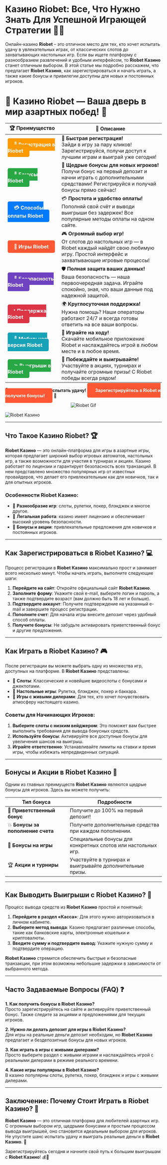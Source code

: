 # **Казино Riobet**: Все, Что Нужно Знать Для Успешной Играющей Стратегии 🎰💸

Онлайн-казино **Riobet** – это отличное место для тех, кто хочет испытать удачу в увлекательных играх, от классических слотов до захватывающих настольных игр. Если вы ищете платформу с разнообразием развлечений и удобным интерфейсом, то **Riobet Казино** станет отличным выбором. В этой статье мы подробно расскажем, что предлагает **Riobet Казино**, как зарегистрироваться и начать играть, а также какие бонусы и привилегии доступны для новых и постоянных игроков.

# 🎲 **Казино Riobet — Ваша дверь в мир азартных побед!** 🎰

| 🏆 **Преимущество** | 🌟 **Описание** |
|--------------------|-----------------|
| <a href="https://brandplay.link/7xBLTPyj" style="background-color: #ff9900; color: white; padding: 10px 20px; border-radius: 5px; text-decoration: none; font-weight: bold;">🎉 Регистрация в Riobet</a> | 🚀 **Быстрая регистрация!** <br> Зайди в игру за пару кликов! Зарегистрируйся, получи доступ к лучшим играм и выиграй уже сегодня! |
| <a href="https://brandplay.link/7xBLTPyj" style="background-color: #28a745; color: white; padding: 10px 20px; border-radius: 5px; text-decoration: none; font-weight: bold;">🎁 Бонусы Riobet</a> | 🎉 **Щедрые бонусы для новых игроков!** <br> Получи бонус на первый депозит и начни играть с дополнительными средствами! Регистрируйся и получай бонусы прямо сейчас! |
| <a href="https://brandplay.link/7xBLTPyj" style="background-color: #007bff; color: white; padding: 10px 20px; border-radius: 5px; text-decoration: none; font-weight: bold;">💳 Способы оплаты Riobet</a> | 💳 **Простота и удобство оплаты!** <br> Пополняй свой счёт и выводи выигрыши без задержек! Все популярные методы оплаты на одном сайте. |
| <a href="https://brandplay.link/7xBLTPyj" style="background-color: #ff5733; color: white; padding: 10px 20px; border-radius: 5px; text-decoration: none; font-weight: bold;">🎰 Игры Riobet</a> | 🎮 **Огромный выбор игр!** <br> От слотов до настольных игр — в Riobet каждый найдёт свою любимую игру. Простой интерфейс и захватывающие игровые процессы! |
| <a href="https://brandplay.link/7xBLTPyj" style="background-color: #6f42c1; color: white; padding: 10px 20px; border-radius: 5px; text-decoration: none; font-weight: bold;">🔐 Безопасность Riobet</a> | 🛡️ **Полная защита ваших данных!** <br> Ваша безопасность — наша первоочередная задача. Играйте спокойно, зная, что ваши данные под надежной защитой. |
| <a href="https://brandplay.link/7xBLTPyj" style="background-color: #dc3545; color: white; padding: 10px 20px; border-radius: 5px; text-decoration: none; font-weight: bold;">📞 Поддержка Riobet</a> | 🌍 **Круглосуточная поддержка!** <br> Нужна помощь? Наши операторы работают 24/7 и всегда готовы ответить на все ваши вопросы. |
| <a href="https://brandplay.link/7xBLTPyj" style="background-color: #17a2b8; color: white; padding: 10px 20px; border-radius: 5px; text-decoration: none; font-weight: bold;">📱 Мобильная версия Riobet</a> | 📱 **Играйте на ходу!** <br> Скачайте мобильное приложение Riobet и наслаждайтесь игрой в любом месте и в любое время. |
| <a href="https://brandplay.link/7xBLTPyj" style="background-color: #28a745; color: white; padding: 10px 20px; border-radius: 5px; text-decoration: none; font-weight: bold;">💥 Выигрыши в Riobet</a> | 🤑 **Побеждайте и выигрывайте!** <br> Участвуйте в акциях, турнирах и получайте огромные призы! С Riobet победы всегда рядом! |

🎉 **Не упустите шанс испытать удачу!** <a href="https://brandplay.link/7xBLTPyj" style="background-color: #ff5733; color: white; padding: 15px 25px; border-radius: 5px; text-decoration: none; font-weight: bold;">Зарегистрируйтесь в Riobet и получите бонусы!</a> 🌟

<p align="center">
  <img src="https://i.pinimg.com/originals/1d/b3/25/1db325483acbe642c6d4e6fdd73a4988.gif" alt="Riobet Gif">
</p>

![Riobet Казино](https://www.bragazeta.ru/wp-content/uploads/2023/06/riobet1.webp)

---

## Что Такое **Казино Riobet**? 🏆

**Riobet Казино** — это онлайн-платформа для игры в азартные игры, которая предлагает широкий выбор игровых автоматов, настольных игр, а также возможности для участия в турнирах и акциях. Казино работает по лицензии и гарантирует безопасность всех транзакций. В нем представлено множество популярных игр от известных провайдеров, что делает его привлекательным как для новичков, так и для опытных игроков.

### Особенности **Riobet Казино**:
- 🎲 **Разнообразие игр**: слоты, рулетки, покер, блэкджек и многое другое.
- 🏅 **Легальная работа**: казино имеет лицензию и обеспечивает высокий уровень безопасности.
- 🎁 **Бонусы и акции**: привлекательные предложения для новичков и постоянных игроков.

---

## Как Зарегистрироваться в **Riobet Казино**? 💻

Процесс регистрации в **Riobet Казино** максимально прост и занимает всего несколько минут. Чтобы начать играть, выполните следующие шаги:

1. **Перейдите на сайт**: Откройте официальный сайт **Riobet Казино**.
2. **Заполните форму**: Укажите свой e-mail, выберите логин и пароль, а также подтвердите возраст (вам должно быть 18 лет и больше).
3. **Подтвердите аккаунт**: Получите подтверждение на указанный e-mail и завершите процесс регистрации.
4. **Пополните счет**: Для начала игры внесите депозит через удобный способ оплаты.
5. **Получите бонусы**: Не забудьте активировать приветственный бонус и другие предложения.

---

## Как Играть в **Riobet Казино**? 🎮

После регистрации вы можете выбрать одну из множества игр, доступных на платформе. В **Riobet Казино** представлены:

- 🎰 **Слоты**: Классические и новейшие видеослоты с бонусами и джекпотами.
- 🎲 **Настольные игры**: Рулетка, блэкджек, покер и баккара.
- 🎯 **Игры с живыми дилерами**: Для тех, кто хочет почувствовать атмосферу настоящего казино.

### Советы для Начинающих Игроков:
1. **Выберите слоты с низким вейджером**: Это поможет вам быстрее выполнить требования для вывода бонусных средств.
2. **Используйте бонусы**: Активируйте все доступные бонусы для увеличения шансов на выигрыш.
3. **Играйте ответственно**: Устанавливайте лимиты на ставки и время игры, чтобы избежать непредвиденных ситуаций.

---

## Бонусы и Акции в **Riobet Казино** 🎁

Одним из главных преимуществ **Riobet Казино** являются щедрые бонусы для игроков. Здесь вы можете получить:

| Тип бонуса                      | Подробности                                   |
|----------------------------------|-----------------------------------------------|
| 🎉 **Приветственный бонус**      | Получите до 100% на первый депозит!           |
| 💥 **Бонусы за пополнение счета**| Получите дополнительные средства при каждом пополнении. |
| 🎰 **Бонусы на игры**            | Специальные бонусы для конкретных слотов или настольных игр. |
| 🏆 **Акции и турниры**           | Участвуйте в турнирах и выигрывайте дополнительные призы. |

---

## Как Выводить Выигрыши с **Riobet Казино**? 💸

Процесс вывода средств из **Riobet Казино** простой и понятный:

1. **Перейдите в раздел «Касса»**: Для этого нужно авторизоваться в личном кабинете.
2. **Выберите метод вывода**: Казино предлагает различные способы, такие как банковские карты, электронные кошельки и криптовалюты.
3. **Введите сумму и подтвердите вывод**: Укажите нужную сумму и подтвердите операцию.

**Riobet Казино** стремится обеспечить быстрые и безопасные транзакции, при этом возможны небольшие задержки в зависимости от выбранного метода.

---

## Часто Задаваемые Вопросы (FAQ) ❓

**1. Как получить бонусы в **Riobet Казино**?**  
Просто зарегистрируйтесь на сайте и активируйте приветственный бонус. Также следите за акциями и предложениями для текущих игроков.

**2. Нужно ли делать депозит для игры в **Riobet Казино**?**  
Для игры на реальные деньги депозит необходим, но **Riobet Казино** предлагает и бездепозитные бонусы для новых игроков.

**3. Как играть в игры с живыми дилерами?**  
Просто выберите раздел с живыми играми и наслаждайтесь игрой с реальными дилерами в режиме реального времени.

**4. Какие игры популярны в **Riobet Казино**?**  
В казино популярны слоты, рулетка, покер, блэкджек и игры с живыми дилерами.

---

## Заключение: Почему Стоит Играть в **Riobet Казино**? 🎉

**Riobet Казино** — это отличная платформа для любителей азартных игр. С огромным выбором игр, щедрыми бонусами и простым процессом вывода выигрышей, оно становится идеальным выбором для игроков. Не упустите шанс испытать удачу и выиграть реальные деньги в **Riobet Казино**. 🌟

Зарегистрируйтесь сегодня и начните свой путь к большим выигрышам с **Riobet Казино**! 💰🎰
